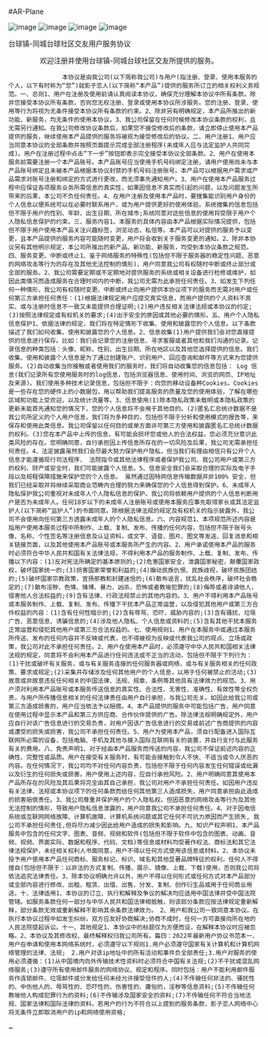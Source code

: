 #AR-Plane


![image](https://github.com/ntgod/SkyFighting-master/blob/master/SkyFighting/4.png)
![image](https://github.com/ntgod/SkyFighting-master/blob/master/SkyFighting/3.png)
![image](https://github.com/ntgod/SkyFighting-master/blob/master/SkyFighting/1.jpeg)
![image](https://github.com/ntgod/SkyFighting-master/blob/master/SkyFighting/2.jpeg)

台球镇-同城台球社区交友用户服务协议

                欢迎注册并使用台球镇-同城台球社区交友所提供的服务。

                   本协议是由我公司(以下简称我公司)与用户(指注册、登录、使用本服务的个人，以下有时称为“您”)就影子恋人(以下简称“本产品”)提供的服务所订立的相关权利义务规范。一、总则1、用户在注册及使用前请认真阅读本协议，确保充分理解本协议中所有条款。除非您接受本协议所有条款，否则您无权注册、登录或使用本协议所涉服务。您的注册、登录、使用等行为将视为无条件接受本协议所有条款的约束。2、除非另有明确规定，本产品所推出的新功能、新服务，均无条件的使用本协议。3、我公司保留在任何时候修改本协议条款的权利，且无需另行通知。在我公司修改协议条款后，如果您不接受修改后的条款，请立即停止使用本产品提供的服务，继续使用本产品提供的服务将被视为接受修改后的协议。二、用户注册1、用户应当同意本协议的全部条款并按照页面提示完成全部注册程序(未成年人应与法定监护人共同完成)。用户在注册过程中点击“下一步”按钮即表示完全接受本协议全部条款。2、用户在使用本服务前需要注册一个本产品账号。本产品账号应当使用手机号码绑定注册，请用户使用尚未与本产品账号绑定且未被本产品根据本协议封禁的手机号码注册账号。本产品可以根据用户需求或产品需求对账号注册和绑定的方式进行更改，而无须事先通知用户。3、用户在使用本产品服务过程中应保证各项服务业务所需信息的真实性，如果因信息不真实而引起的问题，以及问题发生所带来的后果，本公司不负任何责任。4、在用户注册及使用本产品时，要搜集能识别用户身份的个人信息以便系统可以在必要时联系用户，或为用户提供更好的使用体验。系统搜集的信息包括但不限于用户的性别、年龄、出生日期、所在城市;系统同意对这些信息的使用将受限于用户个人隐私信息保护的约束。三、服务内容1、本服务的具体内容由本产品根据实际情况提供，包括但不限于用户使用本产品关注兴趣标签，浏览动态，私信等。本产品可以对提供的服务予以变更，且本产品提供的服务内容可能随时变更，用户将会收到关于服务变更的通知。2、除非本协议另有其他明示规定，本公司所推出的新产品、新功能、新服务，均受到本协议条款之规范。四、服务变更、中断或终止1、鉴于网络服务的特殊性(包括但不限于服务器的稳定性问题、恶意的网络攻击等行为的存在及其他无法控制的情形)，用户同意我公司有权随时中断或终止部分或全部的服务。2、我公司需要定期或不定期地对提供服务的系统或相关设备进行检修或维护，如因此类情况而造成服务在合理时间内的中断，我公司无需为此承担任何责任。3、如发生下列任何一种情形，我公司有权随时变更、中断或终止向用户提供本协议项下的服务而无需对用户或任何第三方承担任何责任：(1)根据法律规定用户应提交真实信息，而用户提供的个人资料不真实、或与注册时信息不一致又未能提供合理证明;(2)用户违反相关法律法规或本协议的约定;(3)按照法律规定或有权机关的要求;(4)出于安全的原因或其他必要的情形。五、用户个人隐私信息保护1、依据法律的规定，我们将在特定情形下收集、使用和披露您的个人信息。以下条款描述了我们如何收集、使用和披露您的个人信息。2、信息收集(1)用户提供我们会对您直接提供的信息进行保存。比如：我们会记录您的注册信息、寻求客服或者其他和我们沟通的记录。记录信息的种类包括：头像、昵称、性别、出生日期、所在地区以及其他您选择提供的信息。我们收集、使用和披露个人信息是为了通过创建账户、识别用户、回应查询和邮件等方式来为您提供服务。(2)自动收集当你接触或者使用我们的服务时，我们将自动收集您的信息包括： Log 信息(我们记录所有您使用服务时的log信息，包括浏览器信息、使用时间、浏览的网页、IP地址及来源)。我们使用多种技术记录信息，包括但不限于：向您的移动设备种Cookies。Cookies是一些存在您的硬件上的小数据包，用以帮助我们提高服务的质量及您的使用体验，了解在哪些区域和功能上受欢迎，以及统计流量等。3、信息使用(1)除本隐私政策未载明或本隐私政策的更新未能首先通知您的情况下，您的个人信息将不会用于其他目的。(2)匿名汇总统计数据不是我公司所定义的个人用户信息，我们将为多种目的，包括但不限于分析和使用模式的报告等，来保存和使用此类信息。我公司保留以任何目的或单方面许可第三方使用和披露匿名汇总统计数据的权利。(3)您在本产品中上传的信息，有可能会损坏您或他人的合法权益，您必须充分意识此类风险的存在。您明确同意，自行承担因上传信息所存在的一切风险及后果，我公司无需承担任何责任。4、法定披露虽然我们会尽最大努力保护用户隐私，但当我们有理由相信只有公开个人信息才能遵循现行司法程序、 法院指令或其他法律程序或者保护我公司、我公司用户或第三方的权利、财产或安全时，我们可能披露个人信息。5、信息安全我们会采取合理的实际及电子手段以及规程保障措施来保护您的个人信息。 虽然通过因特网信息传输数据并非100% 安全，但我们已经采取并将继续采取商业范畴内合理的努力来确保您的个人信息得到保护。6、未成年人隐私保护我公司重视对未成年人个人隐私信息的保护。我公司将依赖用户提供的个人信息判断用户是否为未成年人。任何18岁以下的未成年人注册账号或使用本服务应事先取得家长或其法定监护人(以下简称“监护人”)的书面同意。除根据法律法规的规定及有权机关的指示披露外，我公司不会使用向任何第三方透露未成年人的个人隐私信息。六、内容规范1、本项规范所述内容是指用户使用本服务过程中所制作、上载、复制、发布、传播的任何内容，包括但不限于账号头像、名称、个性签名等注册信息及认证资料，或文字、语音、图片、图文等发送、回复消息和相关链接页面，以及其他使用本产品账号或本服务所产生的内容。2、用户承诺使用本产品的服务时必须符合中华人民共和国有关法律法规，不得利用本产品的服务制作、上载、复制、发布、传播以下内容：(1)反对宪法所确定的基本原则的;(2)危害国家安全，泄露国家秘密，颠覆国家政权，破坏国家统一的;(3)损害国家荣誉和利益的;(4)煽动民族仇恨、民族歧视，破坏民族团结的;(5)破坏国家宗教政策，宣扬邪教和封建迷信的;(6)散布谣言，扰乱社会秩序，破坏社会稳定的;(7)散布淫秽、色情、赌博、暴力、凶杀、恐怖或者教唆犯罪的;(8)侮辱或者诽谤他人，侵害他人合法权益的;(9)含有法律、行政法规禁止的其他内容的。3、用户不得利用本产品账号或本服务制作、上载、复制、发布、传播下干扰本产品正常运营，以及侵犯其他用户或第三方合作权益的内容：(1)含有任何性暗示的;(2)含有辱骂、恐吓、威胁内容的;(3)含有骚扰、垃圾广告、恶意信息、诱骗信息的;(4)涉及他人隐私、个人信息或资料的;(5)含有其他干扰本服务正常运营和侵犯其他用户或第三方合法权益的。七、使用规则1、用户在本服务中或通过本服务所传送、发布的任何内容并不反映或代表，也不得被视为反映或代表我公司的观点、立场或政策，我公司对此不承担任何责任。2、用户在使用本产品时，必须遵守中华人民共和国相关法律法规的规定，同意将不会利用本产品进行任何违法或不正当的活动，包括但不限于下列行为：(1)干扰或破坏有关服务，或与有关服务连接的任何服务器或网络，或与有关服务相关的任何政策、要求或规定;(2)采集并存储涉及任何其他用户的个人信息，以用于任何被禁止的活动;(3)故意或非故意违反任何相关的中国法律、法规、规章、条例等其他具有法律效力的规范。3、用户须对利用本产品账号或本服务传送信息的真实性、合法性、无害性、准确性、有效性等全权负责，与用户所传播信息相关的任何法律责任由用户自行承担，与我公司无关。如因此给我公司或第三方造成损害的，用户应当依法予以赔偿。4、本产品提供的服务中可能包括广告，用户同意在使用过程中显示本产品和第三方供应商、合作伙伴提供的广告。除法律法规明确规定外，用户应自行对该广告信息进行的交易负责，对用户因该广告信息进行的交易或前述广告商提供的内容或遭受的损失或损害，我公司不承担任何责任。5、用户为使用本产品，须自行配备进入国际互联网所必需的设备，包括电脑、手机及其他与接入国际互联网有关的装置，并自行支付与此服务有关的费用。八、免责声明1、对于经由本产品服务而传送的内容，我公司不保证前述内容的正确性、完整性或品质。用户在接受有关服务时，有可能会接触到令人不快、不适当或令人厌恶的内容。在任何情况下，我公司均不对任何内容负责，包括但不限于任何内容发生任何错误或纰漏以及衍生的任何损失或损害。用户使用上述内容，应自行承担风险。2、用户明确同意其使用本产品所存在的风险及其后果将完全由其自己承担，我公司对用户不承担任何责任。如因用户违反有关法律、法规或本协议项下的任何条款而给任何其他第三人造成损失，用户同意承担由此造成的损害赔偿责任。3、我公司尊重并保护用户的个人隐私权。但因恶意的网络攻击等行为及其他无法控制的情形，导致用户隐私信息泄露的，用户同意我公司不承担任何责任。4、对于因电信系统或互联网网络故障、计算机故障、计算机系统问题或其它任何不可抗力原因而产生损失, 我公司不承担任何责任,但将尽力减少因此给用户造成的损失和影响。九、知识产权声明1、本产品服务中包含的任何文字、图表、音频、视频和软件(包括但不限于软件中包含的图表、动画、音频、视频、界面实际、数据和程序、代码、文档)等信息或材料均受著作权法、商标法和其它法律法规保护，未经相关权利人书面同意，用户不得以任何方式使用该信息或材料。2、本协议未授予用户使用本产品任何商标、服务标记、标识、域名和其他显著品牌特征的权利，任何人不得擅自(包括但不限于：以非法的方式复制、传播、展示、镜像、上载、下载)使用，否则我公司将依法追究法律责任。3、除本协议明确允许以外，用户不得以任何形式或任何方式对本产品部分或全部内容进行修改、出租、租赁、出借、出售、分发、复制、创作衍生品或用于任何商业用途。十、法律适用1、本协议的订立、执行和解释及争议的解决均应适用中国法律并受中国法院管辖。如服务条款任何一部分与中华人民共和国法律相抵触，则该部分条款应按法律规定重新解释，部分条款无效或重新解释不影响其余条款法律效力。　2、用户和我公司一致同意本协议。在执行本协议过程中如发生纠纷，双方应友好协商解决;协商不成时，任何一方可直接向所在地的人民法院提起诉讼。十一、其他规定1、本协议中的标题仅为方便而设，在解释本协议时应被忽略。2、本协议及其修改权、最终解释权归我公司所有。篇四：2022年最新用户协议书范本一、用户在申请和使用本网络系统时，必须遵守以下规则1.用户必须遵守国家有关计算机和计算机网络管理的法律、法规;　2.用户对该ip地址中的所有活动和事件负全部责任;3.用户对服务的使用必须遵循：(1)从中国境内向外传输技术性资料时必须符合中国有关法规;(2)不干扰或混乱网络服务;(3)遵守所有使用邮件服务的网络协议、规定和程序。同时包括：用户不能利用邮件服务作连锁邮件、垃圾邮件或分发给任何未经允许接受信件的人;(4)不传输任何非法的、骚扰性的、中伤他人的、辱骂性的、恐吓性的、伤害性的、庸俗的，淫秽等信息资料;(5)不传输任何教唆他人构成犯罪行为的资料;(6)不传输涉及国家安全的资料;(7)不传输任何不符合当地法规、国家法律和国际法律的资料。若用户的行为不符合以上提到的服务条款，影子恋人网络中心将无条件立即取消用户的ip和网络使用资格;
~
